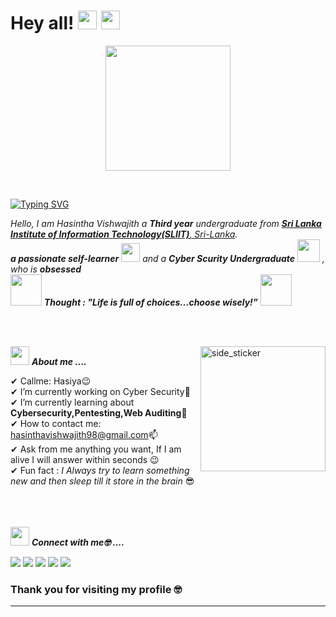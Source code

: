 # Hey all! <img src= "https://media2.giphy.com/media/Lm5hxmmI6ucOQGfjKj/giphy.gif?cid=6c09b952o9xti0m387z597k2xqipch3qmqjydym98oef87ve&rid=giphy.gif&ct=s" width= "30" height= "30"> <img src= "https://media.tenor.com/images/2adfe94e69139f3e22623b61d375a7a7/tenor.gif" width= "30" height= "30">

<p align="center">
  <img src="https://vpnoverview.com/wp-content/uploads/what-is-a-hacker-what-is-hacking-featured.png" height="200"/>
</p>
<br>

[![Typing SVG](https://readme-typing-svg.herokuapp.com?font=Architects+Daughter&color=7AF79A&size=30&lines=Hey!+It's+Hasintha!;Welcome+to+my+profile🥰)](https://git.io/typing-svg)

<em>
    Hello, I am Hasintha Vishwajith a <b>Third year</b> undergraduate from <a href="https://www.sliit.lk/"> <b>Sri Lanka Institute of Information Technology(SLIIT)</b>, Sri-Lanka</a>. <br>
    <b>a passionate self-learner</b> <img src="https://github.com/TheDudeThatCode/TheDudeThatCode/blob/master/Assets/Developer.gif" width="30px"> and a <b>Cyber Scurity Undergraduate</b>&nbsp;<img src="https://github.com/TheDudeThatCode/TheDudeThatCode/blob/master/Assets/Designer.gif" width="36px">&nbsp,<br>who is <b>obsessed</b>
</em>

<br>
  <img src="https://media.giphy.com/media/gH3LO09IOiZIqePwv9/giphy.gif" width="50" /> <b><i align="center">Thought : "Life is full of choices…choose wisely!”</i></b> <img src="https://media.giphy.com/media/qjqUcgIyRjsl2/giphy.gif" width="50" />
</p>

<br><br>

<img align="right" width=200px height=200px alt="side_sticker" src="https://media.giphy.com/media/TEnXkcsHrP4YedChhA/giphy.gif" />

<img src="https://media.giphy.com/media/iY8CRBdQXODJSCERIr/giphy.gif" width="30px">&nbsp;***About me ....***

✔ Callme: Hasiya😉 <br>
✔ I’m currently working on Cyber Security🔭<br>
✔ I’m currently learning about **Cybersecurity,Pentesting,Web Auditing**🥰<br>
✔ How to contact me: hasinthavishwajith98@gmail.com📫<br>
✔ Ask from me anything you want, If I am alive I will answer within seconds 😉<br>
✔ Fun fact : *I Always try to learn something new and then sleep till it store in the brain* 😎<br><br><br><br>

<img src="https://media.giphy.com/media/iY8CRBdQXODJSCERIr/giphy.gif" width="30px">&nbsp;***Connect with me🤓 ....***
<p align="left">
<a href = "https://github.com/Hasintha-98/"><img src="https://img.icons8.com/fluent/48/000000/github.png"/></a>
<a href = "https://www.linkedin.com/in/hasintha98/"><img src="https://img.icons8.com/fluent/48/000000/linkedin.png"/></a>
<a href = "https://twitter.com/Hasintha_98"><img src="https://img.icons8.com/fluent/48/000000/twitter.png"/></a>
<a href = "https://www.instagram.com/hasintha.98/"><img src="https://img.icons8.com/fluent/48/000000/instagram-new.png"/></a>
<a href = "https://www.facebook.com/hasintha.vishwajith.33/"><img src="https://img.icons8.com/color/48/000000/facebook.png"/></a>

</p>

### Thank you for visiting my profile 🤓 


------
